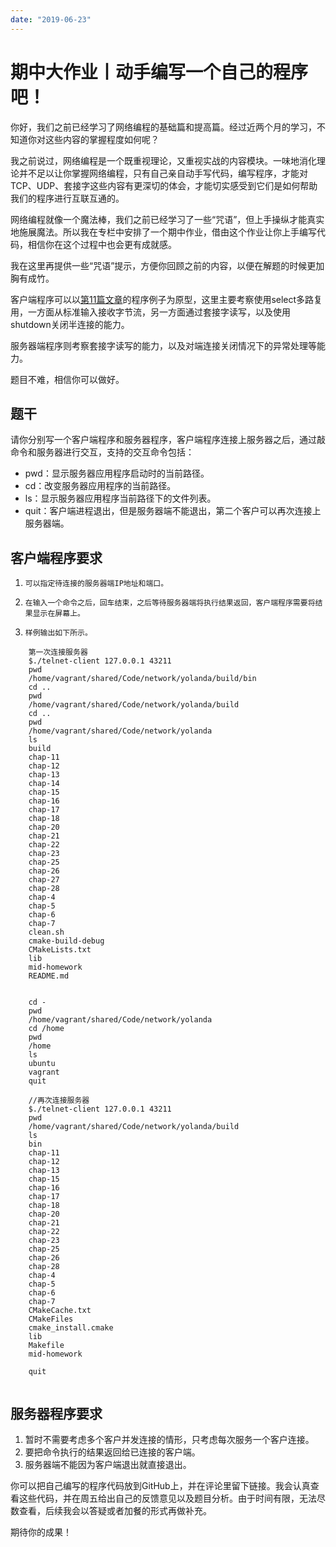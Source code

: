 ```yaml
---
date: "2019-06-23"
---  
```

      
# 期中大作业丨动手编写一个自己的程序吧！
你好，我们之前已经学习了网络编程的基础篇和提高篇。经过近两个月的学习，不知道你对这些内容的掌握程度如何呢？

我之前说过，网络编程是一个既重视理论，又重视实战的内容模块。一味地消化理论并不足以让你掌握网络编程，只有自己亲自动手写代码，编写程序，才能对TCP、UDP、套接字这些内容有更深切的体会，才能切实感受到它们是如何帮助我们的程序进行互联互通的。

网络编程就像一个魔法棒，我们之前已经学习了一些“咒语”，但上手操纵才能真实地施展魔法。所以我在专栏中安排了一个期中作业，借由这个作业让你上手编写代码，相信你在这个过程中也会更有成就感。

我在这里再提供一些“咒语”提示，方便你回顾之前的内容，以便在解题的时候更加胸有成竹。

客户端程序可以以[第11篇文章](https://time.geekbang.org/column/article/126126)的程序例子为原型，这里主要考察使用select多路复用，一方面从标准输入接收字节流，另一方面通过套接字读写，以及使用shutdown关闭半连接的能力。

服务器端程序则考察套接字读写的能力，以及对端连接关闭情况下的异常处理等能力。

题目不难，相信你可以做好。

## 题干

请你分别写一个客户端程序和服务器程序，客户端程序连接上服务器之后，通过敲命令和服务器进行交互，支持的交互命令包括：

<!-- [[[read_end]]] -->

* pwd：显示服务器应用程序启动时的当前路径。
* cd：改变服务器应用程序的当前路径。
* ls：显示服务器应用程序当前路径下的文件列表。
* quit：客户端进程退出，但是服务器端不能退出，第二个客户可以再次连接上服务器端。

## 客户端程序要求

 1.     可以指定待连接的服务器端IP地址和端口。
 2.     在输入一个命令之后，回车结束，之后等待服务器端将执行结果返回，客户端程序需要将结果显示在屏幕上。
 3.     样例输出如下所示。

```
    第一次连接服务器
    $./telnet-client 127.0.0.1 43211
    pwd
    /home/vagrant/shared/Code/network/yolanda/build/bin
    cd ..
    pwd
    /home/vagrant/shared/Code/network/yolanda/build
    cd ..
    pwd
    /home/vagrant/shared/Code/network/yolanda
    ls
    build
    chap-11
    chap-12
    chap-13
    chap-14
    chap-15
    chap-16
    chap-17
    chap-18
    chap-20
    chap-21
    chap-22
    chap-23
    chap-25
    chap-26
    chap-27
    chap-28
    chap-4
    chap-5
    chap-6
    chap-7
    clean.sh
    cmake-build-debug
    CMakeLists.txt
    lib
    mid-homework
    README.md
    
    
    cd -
    pwd
    /home/vagrant/shared/Code/network/yolanda
    cd /home
    pwd
    /home
    ls
    ubuntu
    vagrant
    quit
    
    //再次连接服务器
    $./telnet-client 127.0.0.1 43211
    pwd
    /home/vagrant/shared/Code/network/yolanda/build
    ls
    bin
    chap-11
    chap-12
    chap-13
    chap-15
    chap-16
    chap-17
    chap-18
    chap-20
    chap-21
    chap-22
    chap-23
    chap-25
    chap-26
    chap-28
    chap-4
    chap-5
    chap-6
    chap-7
    CMakeCache.txt
    CMakeFiles
    cmake_install.cmake
    lib
    Makefile
    mid-homework
    
    quit
    

```

## 服务器程序要求

1.  暂时不需要考虑多个客户并发连接的情形，只考虑每次服务一个客户连接。
2.  要把命令执行的结果返回给已连接的客户端。
3.  服务器端不能因为客户端退出就直接退出。

你可以把自己编写的程序代码放到GitHub上，并在评论里留下链接。我会认真查看这些代码，并在周五给出自己的反馈意见以及题目分析。由于时间有限，无法尽数查看，后续我会以答疑或者加餐的形式再做补充。

期待你的成果！